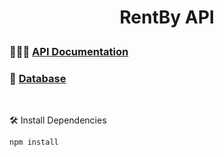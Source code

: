 # <p align="center">RentBy API</p>

### 🧑🏻‍💻 [API Documentation](https://documenter.getpostman.com/view/21560407/2sA3QtcqVQ)

### 📂 [Database](https://console.firebase.google.com/project/rent-by/firestore/databases/-default-/data/~2Fusers)

##
\
🛠️ Install Dependencies    
```bash
npm install 
```
